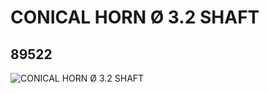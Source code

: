 # CONICAL HORN Ø 3.2 SHAFT
## 89522
![CONICAL HORN Ø 3.2 SHAFT](https://lc-www-live-s.legocdn.com/media/bricks/5/2/4584762.jpg)